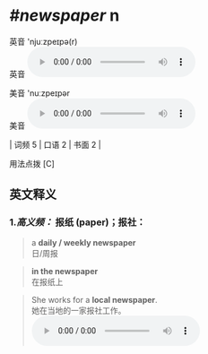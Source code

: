 # ***\#newspaper*** n
英音 'njuːzpeɪpə(r)  
英音
<audio src="./media/newspaper-B.aac" controls="controls"></audio>

美音 'nuːzpeɪpər  
美音
<audio src="./media/newspaper.aac" controls="controls"></audio>



| 词频 5 | 口语 2 | 书面 2 |  

用法点拨  [C]

英文释义
---
### 1.*高义频：* **报纸 (paper)；报社：**  

 > a **daily / weekly newspaper**   
 > 日/周报    

 > **in the newspaper**   
 > 在报纸上    

 > She works for a **local newspaper**.   
 > 她在当地的一家报社工作。    
<audio src="./media/newspaper-1.aac" controls="controls"></audio>


